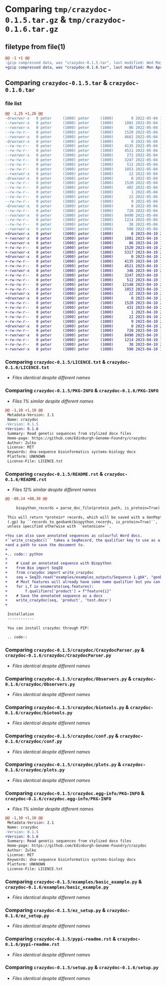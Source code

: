 # Comparing `tmp/crazydoc-0.1.5.tar.gz` & `tmp/crazydoc-0.1.6.tar.gz`

## filetype from file(1)

```diff
@@ -1 +1 @@
-gzip compressed data, was "crazydoc-0.1.5.tar", last modified: Wed May  4 18:21:23 2022, max compression
+gzip compressed data, was "crazydoc-0.1.6.tar", last modified: Mon Apr 10 22:09:38 2023, max compression
```

## Comparing `crazydoc-0.1.5.tar` & `crazydoc-0.1.6.tar`

### file list

```diff
@@ -1,25 +1,26 @@
-drwxrwxr-x   0 peter     (1000) peter     (1000)        0 2022-05-04 18:21:23.422144 crazydoc-0.1.5/
--rwxrwxr-x   0 peter     (1000) peter     (1000)     1081 2022-05-04 17:59:14.000000 crazydoc-0.1.5/LICENCE.txt
--rwxrwxr-x   0 peter     (1000) peter     (1000)       86 2022-05-04 17:59:14.000000 crazydoc-0.1.5/MANIFEST.in
--rw-rw-r--   0 peter     (1000) peter     (1000)     1520 2022-05-04 18:21:23.418144 crazydoc-0.1.5/PKG-INFO
--rwxrwxr-x   0 peter     (1000) peter     (1000)     4662 2022-05-04 18:18:45.000000 crazydoc-0.1.5/README.rst
-drwxrwxr-x   0 peter     (1000) peter     (1000)        0 2022-05-04 18:21:23.418144 crazydoc-0.1.5/crazydoc/
--rw-rw-r--   0 peter     (1000) peter     (1000)     4135 2022-05-04 17:59:14.000000 crazydoc-0.1.5/crazydoc/CrazydocParser.py
--rw-rw-r--   0 peter     (1000) peter     (1000)     4521 2022-05-04 17:59:14.000000 crazydoc-0.1.5/crazydoc/Observers.py
--rwxrwxr-x   0 peter     (1000) peter     (1000)      272 2022-05-04 17:59:14.000000 crazydoc-0.1.5/crazydoc/__init__.py
--rw-rw-r--   0 peter     (1000) peter     (1000)     3247 2022-05-04 17:59:14.000000 crazydoc-0.1.5/crazydoc/biotools.py
--rw-rw-r--   0 peter     (1000) peter     (1000)      512 2022-05-04 17:59:14.000000 crazydoc-0.1.5/crazydoc/conf.py
--rw-rw-r--   0 peter     (1000) peter     (1000)     1053 2022-05-04 17:59:14.000000 crazydoc-0.1.5/crazydoc/plots.py
--rwxrwxr-x   0 peter     (1000) peter     (1000)       22 2022-05-04 18:18:45.000000 crazydoc-0.1.5/crazydoc/version.py
-drwxrwxr-x   0 peter     (1000) peter     (1000)        0 2022-05-04 18:21:23.418144 crazydoc-0.1.5/crazydoc.egg-info/
--rw-rw-r--   0 peter     (1000) peter     (1000)     1520 2022-05-04 18:21:22.000000 crazydoc-0.1.5/crazydoc.egg-info/PKG-INFO
--rw-rw-r--   0 peter     (1000) peter     (1000)      402 2022-05-04 18:21:23.000000 crazydoc-0.1.5/crazydoc.egg-info/SOURCES.txt
--rw-rw-r--   0 peter     (1000) peter     (1000)        1 2022-05-04 18:21:23.000000 crazydoc-0.1.5/crazydoc.egg-info/dependency_links.txt
--rw-rw-r--   0 peter     (1000) peter     (1000)       22 2022-05-04 18:21:23.000000 crazydoc-0.1.5/crazydoc.egg-info/requires.txt
--rw-rw-r--   0 peter     (1000) peter     (1000)        9 2022-05-04 18:21:23.000000 crazydoc-0.1.5/crazydoc.egg-info/top_level.txt
-drwxrwxr-x   0 peter     (1000) peter     (1000)        0 2022-05-04 18:21:23.418144 crazydoc-0.1.5/examples/
--rw-rw-r--   0 peter     (1000) peter     (1000)      720 2022-05-04 17:59:14.000000 crazydoc-0.1.5/examples/basic_example.py
--rwxrwxr-x   0 peter     (1000) peter     (1000)     8490 2022-05-04 17:59:14.000000 crazydoc-0.1.5/ez_setup.py
--rw-rw-r--   0 peter     (1000) peter     (1000)     1214 2022-05-04 18:18:45.000000 crazydoc-0.1.5/pypi-readme.rst
--rw-rw-r--   0 peter     (1000) peter     (1000)       38 2022-05-04 18:21:23.422144 crazydoc-0.1.5/setup.cfg
--rwxrwxr-x   0 peter     (1000) peter     (1000)      590 2022-05-04 17:59:14.000000 crazydoc-0.1.5/setup.py
+drwxrwxr-x   0 peter     (1000) peter     (1000)        0 2023-04-10 22:09:38.941854 crazydoc-0.1.6/
+-rwxrwxr-x   0 peter     (1000) peter     (1000)     1081 2023-04-10 13:45:02.000000 crazydoc-0.1.6/LICENCE.txt
+-rwxrwxr-x   0 peter     (1000) peter     (1000)       86 2023-04-10 13:45:02.000000 crazydoc-0.1.6/MANIFEST.in
+-rw-rw-r--   0 peter     (1000) peter     (1000)     1520 2023-04-10 22:09:38.941854 crazydoc-0.1.6/PKG-INFO
+-rwxrwxr-x   0 peter     (1000) peter     (1000)     5317 2023-04-10 22:09:09.000000 crazydoc-0.1.6/README.rst
+drwxrwxr-x   0 peter     (1000) peter     (1000)        0 2023-04-10 22:09:38.937854 crazydoc-0.1.6/crazydoc/
+-rw-rw-r--   0 peter     (1000) peter     (1000)     4135 2023-04-10 13:45:02.000000 crazydoc-0.1.6/crazydoc/CrazydocParser.py
+-rw-rw-r--   0 peter     (1000) peter     (1000)     4521 2023-04-10 13:45:02.000000 crazydoc-0.1.6/crazydoc/Observers.py
+-rwxrwxr-x   0 peter     (1000) peter     (1000)      346 2023-04-10 22:08:22.000000 crazydoc-0.1.6/crazydoc/__init__.py
+-rw-rw-r--   0 peter     (1000) peter     (1000)     3247 2023-04-10 13:45:02.000000 crazydoc-0.1.6/crazydoc/biotools.py
+-rw-rw-r--   0 peter     (1000) peter     (1000)      512 2023-04-10 13:45:02.000000 crazydoc-0.1.6/crazydoc/conf.py
+-rw-rw-r--   0 peter     (1000) peter     (1000)    12148 2023-04-10 22:09:09.000000 crazydoc-0.1.6/crazydoc/crazydoc_writers.py
+-rw-rw-r--   0 peter     (1000) peter     (1000)     1053 2023-04-10 13:45:02.000000 crazydoc-0.1.6/crazydoc/plots.py
+-rwxrwxr-x   0 peter     (1000) peter     (1000)       22 2023-04-10 22:09:09.000000 crazydoc-0.1.6/crazydoc/version.py
+drwxrwxr-x   0 peter     (1000) peter     (1000)        0 2023-04-10 22:09:38.937854 crazydoc-0.1.6/crazydoc.egg-info/
+-rw-rw-r--   0 peter     (1000) peter     (1000)     1520 2023-04-10 22:09:38.000000 crazydoc-0.1.6/crazydoc.egg-info/PKG-INFO
+-rw-rw-r--   0 peter     (1000) peter     (1000)      431 2023-04-10 22:09:38.000000 crazydoc-0.1.6/crazydoc.egg-info/SOURCES.txt
+-rw-rw-r--   0 peter     (1000) peter     (1000)        1 2023-04-10 22:09:38.000000 crazydoc-0.1.6/crazydoc.egg-info/dependency_links.txt
+-rw-rw-r--   0 peter     (1000) peter     (1000)       22 2023-04-10 22:09:38.000000 crazydoc-0.1.6/crazydoc.egg-info/requires.txt
+-rw-rw-r--   0 peter     (1000) peter     (1000)        9 2023-04-10 22:09:38.000000 crazydoc-0.1.6/crazydoc.egg-info/top_level.txt
+drwxrwxr-x   0 peter     (1000) peter     (1000)        0 2023-04-10 22:09:38.941854 crazydoc-0.1.6/examples/
+-rw-rw-r--   0 peter     (1000) peter     (1000)      720 2023-04-10 13:45:02.000000 crazydoc-0.1.6/examples/basic_example.py
+-rwxrwxr-x   0 peter     (1000) peter     (1000)     8490 2023-04-10 13:45:02.000000 crazydoc-0.1.6/ez_setup.py
+-rw-rw-r--   0 peter     (1000) peter     (1000)     1214 2023-04-10 13:45:02.000000 crazydoc-0.1.6/pypi-readme.rst
+-rw-rw-r--   0 peter     (1000) peter     (1000)       38 2023-04-10 22:09:38.941854 crazydoc-0.1.6/setup.cfg
+-rwxrwxr-x   0 peter     (1000) peter     (1000)      590 2023-04-10 13:45:02.000000 crazydoc-0.1.6/setup.py
```

### Comparing `crazydoc-0.1.5/LICENCE.txt` & `crazydoc-0.1.6/LICENCE.txt`

 * *Files identical despite different names*

### Comparing `crazydoc-0.1.5/PKG-INFO` & `crazydoc-0.1.6/PKG-INFO`

 * *Files 1% similar despite different names*

```diff
@@ -1,10 +1,10 @@
 Metadata-Version: 2.1
 Name: crazydoc
-Version: 0.1.5
+Version: 0.1.6
 Summary: Read genetic sequences from stylized docx files
 Home-page: https://github.com/Edinburgh-Genome-Foundry/crazydoc
 Author: Zulko
 License: MIT
 Keywords: dna-sequence bioinformatics systems-biology docx
 Platform: UNKNOWN
 License-File: LICENCE.txt
```

### Comparing `crazydoc-0.1.5/README.rst` & `crazydoc-0.1.6/README.rst`

 * *Files 12% similar despite different names*

```diff
@@ -80,14 +80,30 @@
 
     biopython_records = parse_doc_file(protein_path, is_protein=True)
 
 This will return *protein* records, which will be saved with a GenPept extension 
 (.gp) by ``records_to_genbank(biopython_records, is_protein=True)``, 
 unless specified otherwise with ``extension=``.
 
+You can also save annotated sequences as colourful Word docs.
+``write_crazydoc()`` takes a SeqRecord, the qualifier key to use as a feature name,
+and a path to save the document to.
+
+.. code:: python
+
+    # Load an annotated sequence with Biopython
+    from Bio import SeqIO
+    from crazydoc import write_crazydoc
+    seq = SeqIO.read("examples/examples_outputs/Sequence 1.gbk", "genbank")
+    # Most features will already have some name qualifier but you can add your own
+    for i,f in enumerate(seq.features):
+        f.qualifiers['product'] = f"feature{i}"
+    # Save the annotated sequence as a docx
+    write_crazydoc(seq, 'product', 'test.docx')
+
 
 Installation
 ------------
 
 You can install crazydoc through PIP:
 
 .. code::
```

### Comparing `crazydoc-0.1.5/crazydoc/CrazydocParser.py` & `crazydoc-0.1.6/crazydoc/CrazydocParser.py`

 * *Files identical despite different names*

### Comparing `crazydoc-0.1.5/crazydoc/Observers.py` & `crazydoc-0.1.6/crazydoc/Observers.py`

 * *Files identical despite different names*

### Comparing `crazydoc-0.1.5/crazydoc/biotools.py` & `crazydoc-0.1.6/crazydoc/biotools.py`

 * *Files identical despite different names*

### Comparing `crazydoc-0.1.5/crazydoc/conf.py` & `crazydoc-0.1.6/crazydoc/conf.py`

 * *Files identical despite different names*

### Comparing `crazydoc-0.1.5/crazydoc/plots.py` & `crazydoc-0.1.6/crazydoc/plots.py`

 * *Files identical despite different names*

### Comparing `crazydoc-0.1.5/crazydoc.egg-info/PKG-INFO` & `crazydoc-0.1.6/crazydoc.egg-info/PKG-INFO`

 * *Files 1% similar despite different names*

```diff
@@ -1,10 +1,10 @@
 Metadata-Version: 2.1
 Name: crazydoc
-Version: 0.1.5
+Version: 0.1.6
 Summary: Read genetic sequences from stylized docx files
 Home-page: https://github.com/Edinburgh-Genome-Foundry/crazydoc
 Author: Zulko
 License: MIT
 Keywords: dna-sequence bioinformatics systems-biology docx
 Platform: UNKNOWN
 License-File: LICENCE.txt
```

### Comparing `crazydoc-0.1.5/examples/basic_example.py` & `crazydoc-0.1.6/examples/basic_example.py`

 * *Files identical despite different names*

### Comparing `crazydoc-0.1.5/ez_setup.py` & `crazydoc-0.1.6/ez_setup.py`

 * *Files identical despite different names*

### Comparing `crazydoc-0.1.5/pypi-readme.rst` & `crazydoc-0.1.6/pypi-readme.rst`

 * *Files identical despite different names*

### Comparing `crazydoc-0.1.5/setup.py` & `crazydoc-0.1.6/setup.py`

 * *Files identical despite different names*

